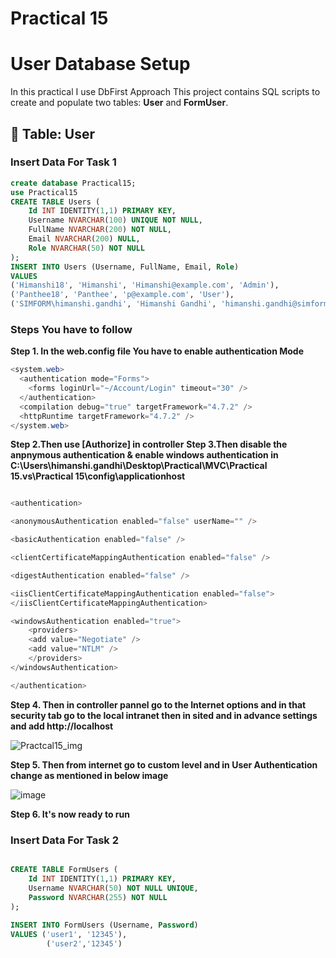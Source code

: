 # Practical 15
# User Database Setup
In this practical I use DbFirst Approach
This project contains SQL scripts to create and populate two tables: **User** and **FormUser**.

## 📌 Table: User

### **Insert Data For Task 1**
```sql
create database Practical15;
use Practical15
CREATE TABLE Users (
    Id INT IDENTITY(1,1) PRIMARY KEY,
    Username NVARCHAR(100) UNIQUE NOT NULL,
    FullName NVARCHAR(200) NOT NULL,
    Email NVARCHAR(200) NULL,
    Role NVARCHAR(50) NOT NULL
);
INSERT INTO Users (Username, FullName, Email, Role)
VALUES 
('Himanshi18', 'Himanshi', 'Himanshi@example.com', 'Admin'),
('Panthee18', 'Panthee', 'p@example.com', 'User'),
('SIMFORM\himanshi.gandhi', 'Himanshi Gandhi', 'himanshi.gandhi@simformsolutions.com', 'Admin');
```
### **Steps You have to follow**
**Step 1. In the web.config file You have to enable authentication Mode**
```csharp
<system.web>
  <authentication mode="Forms">
    <forms loginUrl="~/Account/Login" timeout="30" />
  </authentication>
  <compilation debug="true" targetFramework="4.7.2" />
  <httpRuntime targetFramework="4.7.2" />
</system.web>
```
**Step 2.Then use [Authorize] in controller**
**Step 3.Then disable the anpnymous authentication & enable windows authentication in C:\Users\himanshi.gandhi\Desktop\Practical\MVC\Practical 15\.vs\Practical 15\config\applicationhost** 
```csharp

<authentication>

<anonymousAuthentication enabled="false" userName="" />

<basicAuthentication enabled="false" />

<clientCertificateMappingAuthentication enabled="false" />

<digestAuthentication enabled="false" />

<iisClientCertificateMappingAuthentication enabled="false">
</iisClientCertificateMappingAuthentication>

<windowsAuthentication enabled="true">
    <providers>
	<add value="Negotiate" />
	<add value="NTLM" />
    </providers>
</windowsAuthentication>

</authentication>
```
**Step 4. Then in controller pannel go to the Internet options and in that security tab go to the local intranet then in sited and in advance settings and add http://localhost**

![Practcal15_img](https://github.com/user-attachments/assets/a327403a-4cf3-4022-a5e0-241ab23332d9)

**Step 5. Then from internet go to custom level and in User Authentication change as mentioned in below image**

![image](https://github.com/user-attachments/assets/2cfdad2e-634a-49d2-ade8-d872a2dd9760)

**Step 6. It's now ready to run**

### **Insert Data For Task 2**
```sql

CREATE TABLE FormUsers (
    Id INT IDENTITY(1,1) PRIMARY KEY,
    Username NVARCHAR(50) NOT NULL UNIQUE,
    Password NVARCHAR(255) NOT NULL
);
	
INSERT INTO FormUsers (Username, Password)
VALUES ('user1', '12345'),
		('user2','12345')

```

